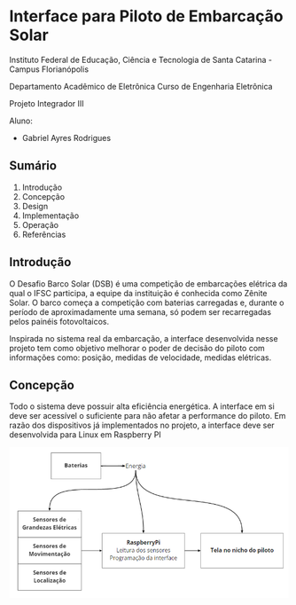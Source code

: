 # Interface para Piloto de Embarcação Solar

Instituto Federal de Educação, Ciência e Tecnologia de Santa Catarina - Campus Florianópolis

Departamento Acadêmico de Eletrônica Curso de Engenharia Eletrônica

Projeto Integrador III

Aluno:

* Gabriel Ayres Rodrigues
 
## Sumário

1. Introdução
2. Concepção
3. Design
4. Implementação
5. Operação
6. Referências

## Introdução 

O Desafio Barco Solar (DSB) é uma competição de embarcações elétrica da qual o IFSC participa, a equipe da instituição é conhecida como Zênite Solar. O barco começa a competição com baterias carregadas e, durante o período de aproximadamente uma semana, só podem ser recarregadas pelos painéis fotovoltaicos.

Inspirada no sistema real da embarcação, a interface desenvolvida nesse projeto tem como objetivo melhorar o poder de decisão do piloto com informações como: posição, medidas de velocidade, medidas elétricas.

## Concepção 

Todo o sistema deve possuir alta eficiência energética. A interface em si deve ser acessível o suficiente para não afetar a performance do piloto. Em razão dos dispositivos já implementados no projeto, a interface deve ser desenvolvida para Linux em Raspberry PI 

![Diagrama-de-Blocos](https://github.com/ayresgit/Interface_para_Piloto_de_Embarcacao_Solar/blob/42905bbc8b831b0dd53ef31a9d91c6edcf7d39e2/Imagens/Diagrama%20de%20Blocos.PNG)

